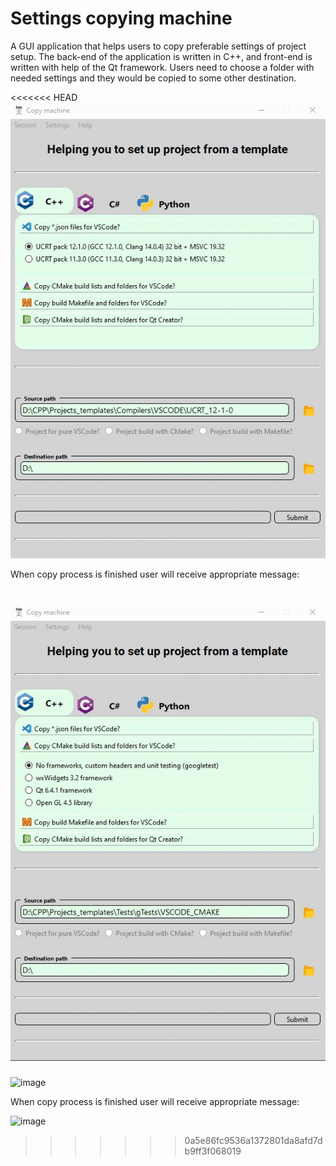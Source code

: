 # Settings copying machine

A GUI application that helps users to copy preferable settings of project setup.
The back-end of the application is written in C++, and front-end is written with help of the Qt framework.
Users need to choose a folder with needed settings and they would be copied to some other destination.

<<<<<<< HEAD
![image](Utils/copy_machine_pressets.gif)

When copy process is finished user will receive appropriate message:

![image](Utils/copy_machine_copying.gif)
=======
![image](https://user-images.githubusercontent.com/36036315/217287520-bf670b5d-b322-4a78-9ab5-fb1159ba9d2c.png)

When copy process is finished user will receive appropriate message:

![image](https://user-images.githubusercontent.com/36036315/217289357-6e0a4649-29ac-449c-a688-f85b2eedf494.png)
>>>>>>> 0a5e86fc9536a1372801da8afd7db9ff3f068019
